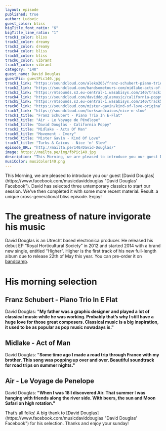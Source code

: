 ```yaml
---
layout: episode
published: true
author: Ludovic
guest_color: bliss
bigTitle_font_ratio: "6"
bigTitle_line_ratio: "1"
track1_color: bliss
track2_color: dreamy
track3_color: dreamy
track4_color: bliss
track5_color: bliss
track6_color: vibrant
track7_color: vibrant
category: "140"
guest_name: David Douglas
guestPic: guestPic140.jpg
track1_link: "https://soundcloud.com/aleko205/franz-schubert-piano-trio-in-e"
track2_link: "https://soundcloud.com/handsometours-com/midlake-acts-of-man"
track3_link: "https://mtsounds.s3.eu-central-1.wasabisys.com/140/track3.mp3"
track4_link: "https://soundcloud.com/daviddouglasmusic/california-poppy"
track5_link: "https://mtsounds.s3.eu-central-1.wasabisys.com/140/track5.mp3"
track6_link: "https://soundcloud.com/mister-gavin/kind-of-love-original-mix"
track7_link: "https://soundcloud.com/turksandcaicos/nice-n-slow"
track1_title: "Franz Schubert - Piano Trio In E-Flat"
track3_title: "Air - Le Voyage de Pénélope"
track4_title: "David Douglas - California Poppy"
track2_title: "Midlake - Acts Of Man"
track5_title: "Movement - Ivory"
track6_title: "Mister Gavin - Kind Of Love"
track7_title: "Turks & Caicos - Nice 'n' Slow"
episode_URL: "http://mailta.pe/140/David-Douglas/"
image: https://mailta.pe/img/fbPic140.jpg
description: "This Morning, we are pleased to introduce you our guest David Douglas. David has selected three untemporary classics to start our session. We’ve then completed it with some more recent material. Result: a unique cross-generational bliss episode. Enjoy!"
musiColor: musiColor140.png
---
```


<p id="introduction">
This Morning, we are pleased to introduce you our guest [David Douglas](https://www.facebook.com/musicdaviddouglas "David Douglas' Facebook"). David has selected three untemporary classics to start our session. We've then completed it with some more recent material. Result: a unique cross-generational bliss episode. Enjoy!</p>

# The greatness of nature invigorate his music

David Douglas is an Utrecht based electronica producer. He released his debut EP “Royal Horticultural Society” in 2012 and started 2014 with a brand new single, entitled “Higher”. Higher is the first track of his new full-length album due to release 22th of May this year. You can pre-order it on [bandcamp](http://atomnation.bandcamp.com/album/moon-observations "Pre-order now!").

# His morning selection

## Franz Schubert - Piano Trio In E Flat
David Douglas: **"**My father was a graphic designer and played a lot of classical music while he was working. Probably that’s why I still have a huge love for those great composers. Classical music is a big inspiration, it used to be as popular as pop music nowadays is.**"**

## Midlake - Act of Man
David Douglas: **"**Some time ago I made a road trip through France with my brother. This song was popping up over and over. Beautiful soundtrack for road trips on summer nights.**"**

## Air - Le Voyage de Penelope
David Douglas: **"**When I was 18 I discovered Air. That summer I was hanging with friends along the river side. With beers, the sun and Moon Safari on high rotation.**"**

<p id="outroduction">
That’s all folks! A big thank to [David Douglas](https://www.facebook.com/musicdaviddouglas "David Douglas' Facebook") for his selection. Thanks and enjoy your sunday!
</p>